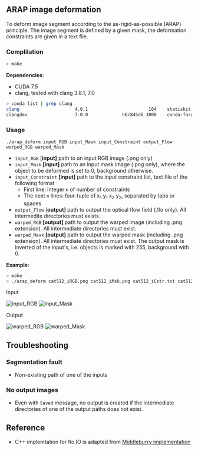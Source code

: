 ## ARAP image deformation

To deform image segment according to the as-rigid-as-possible (ARAP) principle.
The image segment is defined by a given mask, the deformation constraints are given in a text file.

### Complilation

```sh
> make
```
**Dependencies**:
- CUDA 7.5
- clang, tested with clang 3.8.1, 7.0
```sh
> conda list | grep clang
clang                     4.0.1                       104    statiskit
clangdev                  7.0.0             h6c845d6_1000    conda-forge/label/gcc7
```

### Usage
`./arap_deform input_RGB input_Mask input_Constraint output_Flow warped_RGB warped_Mask`

- `input_RGB` [**input]** path to an input RGB image (.png only)
- `input_Mask` **[input]** path to an input mask image (.png only), where the object to
be deformed is set to 0, background otherwise.
- `input_Constraint` **[input]** path to the *input* constraint list, text file of the following format
  - First line: integer `n` of number of constraints
  - The next `n` lines: four-tuple of x<sub>1</sub> y<sub>1</sub> x<sub>2</sub> y<sub>2</sub>, separated by tabs or spaces
- `output_Flow` [**output]** path to output the optical flow field (.flo only). All intermedite directories must exists.
- `warped_RGB` **[output]** path to output the warped image (including .png extension). All intermediate directories must exist.
- `warped_Mask` **[output]** path to output the warped mask (including .png extension). All intermediate directories must exist. The output mask is inverted of the input's, i.e. objects is
marked with 255, background with 0.

**Example**:
```sh
> make
> ./arap_deform cat512_iRGB.png cat512_iMsk.png cat512_iCstr.txt cat512_oFlo.flo cat512_oRGB.png cat512_oMsk.png
```
Input

![input_RGB](car512_iRGB.png) ![input_Mask](car512_iMsk.png)

Output

![warped_RGB](car512_wRGB.png) ![warped_Mask](car512_wMsk.png)

## Troubleshooting

### Segmentation fault
- Non-existing path of one of the inputs

### No output images
- Even with `Saved` message, no output is created if the intermediate directories
of one of the output paths does not exist.

## Reference
- C++ implemtation for flo IO is adapted from [Middleburry implementation](http://vision.middlebury.edu/flow/code/flow-code/flowIO.cpp)


